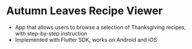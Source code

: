 # Autumn Leaves Recipe Viewer
- App that allows users to browse a selection of Thanksgiving recipes, with step-by-step instruction
- Implemented with Flutter SDK, works on Android and iOS
